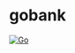 # gobank

[![Go](https://github.com/codelabs/gobank/actions/workflows/go.yml/badge.svg)](https://github.com/codelabs/gobank/actions/workflows/go.yml)

